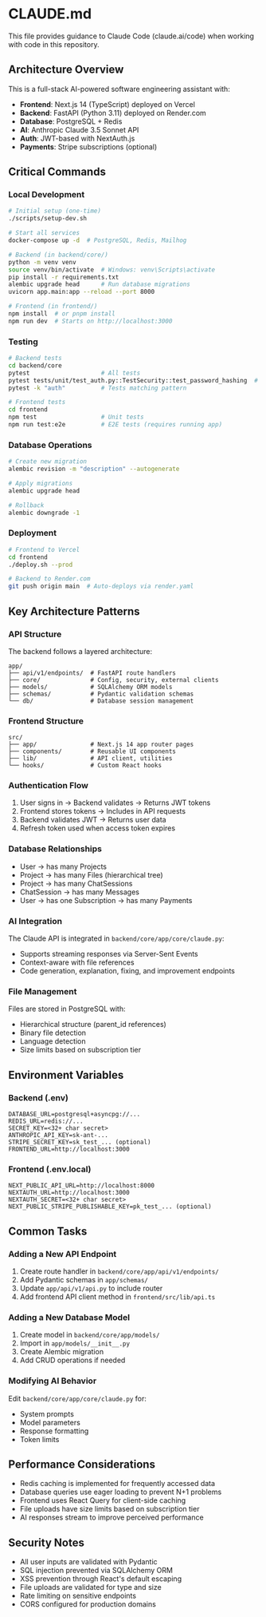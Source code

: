 # CLAUDE.md

This file provides guidance to Claude Code (claude.ai/code) when working with code in this repository.

## Architecture Overview

This is a full-stack AI-powered software engineering assistant with:
- **Frontend**: Next.js 14 (TypeScript) deployed on Vercel
- **Backend**: FastAPI (Python 3.11) deployed on Render.com
- **Database**: PostgreSQL + Redis
- **AI**: Anthropic Claude 3.5 Sonnet API
- **Auth**: JWT-based with NextAuth.js
- **Payments**: Stripe subscriptions (optional)

## Critical Commands

### Local Development
```bash
# Initial setup (one-time)
./scripts/setup-dev.sh

# Start all services
docker-compose up -d  # PostgreSQL, Redis, Mailhog

# Backend (in backend/core/)
python -m venv venv
source venv/bin/activate  # Windows: venv\Scripts\activate
pip install -r requirements.txt
alembic upgrade head      # Run database migrations
uvicorn app.main:app --reload --port 8000

# Frontend (in frontend/)
npm install  # or pnpm install
npm run dev  # Starts on http://localhost:3000
```

### Testing
```bash
# Backend tests
cd backend/core
pytest                    # All tests
pytest tests/unit/test_auth.py::TestSecurity::test_password_hashing  # Single test
pytest -k "auth"          # Tests matching pattern

# Frontend tests  
cd frontend
npm test                  # Unit tests
npm run test:e2e          # E2E tests (requires running app)
```

### Database Operations
```bash
# Create new migration
alembic revision -m "description" --autogenerate

# Apply migrations
alembic upgrade head

# Rollback
alembic downgrade -1
```

### Deployment
```bash
# Frontend to Vercel
cd frontend
./deploy.sh --prod

# Backend to Render.com
git push origin main  # Auto-deploys via render.yaml
```

## Key Architecture Patterns

### API Structure
The backend follows a layered architecture:
```
app/
├── api/v1/endpoints/  # FastAPI route handlers
├── core/              # Config, security, external clients
├── models/            # SQLAlchemy ORM models
├── schemas/           # Pydantic validation schemas
└── db/                # Database session management
```

### Frontend Structure
```
src/
├── app/               # Next.js 14 app router pages
├── components/        # Reusable UI components
├── lib/               # API client, utilities
└── hooks/             # Custom React hooks
```

### Authentication Flow
1. User signs in → Backend validates → Returns JWT tokens
2. Frontend stores tokens → Includes in API requests
3. Backend validates JWT → Returns user data
4. Refresh token used when access token expires

### Database Relationships
- User → has many Projects
- Project → has many Files (hierarchical tree)
- Project → has many ChatSessions
- ChatSession → has many Messages
- User → has one Subscription → has many Payments

### AI Integration
The Claude API is integrated in `backend/core/app/core/claude.py`:
- Supports streaming responses via Server-Sent Events
- Context-aware with file references
- Code generation, explanation, fixing, and improvement endpoints

### File Management
Files are stored in PostgreSQL with:
- Hierarchical structure (parent_id references)
- Binary file detection
- Language detection
- Size limits based on subscription tier

## Environment Variables

### Backend (.env)
```
DATABASE_URL=postgresql+asyncpg://...
REDIS_URL=redis://...
SECRET_KEY=<32+ char secret>
ANTHROPIC_API_KEY=sk-ant-...
STRIPE_SECRET_KEY=sk_test_... (optional)
FRONTEND_URL=http://localhost:3000
```

### Frontend (.env.local)
```
NEXT_PUBLIC_API_URL=http://localhost:8000
NEXTAUTH_URL=http://localhost:3000
NEXTAUTH_SECRET=<32+ char secret>
NEXT_PUBLIC_STRIPE_PUBLISHABLE_KEY=pk_test_... (optional)
```

## Common Tasks

### Adding a New API Endpoint
1. Create route handler in `backend/core/app/api/v1/endpoints/`
2. Add Pydantic schemas in `app/schemas/`
3. Update `app/api/v1/api.py` to include router
4. Add frontend API client method in `frontend/src/lib/api.ts`

### Adding a New Database Model
1. Create model in `backend/core/app/models/`
2. Import in `app/models/__init__.py`
3. Create Alembic migration
4. Add CRUD operations if needed

### Modifying AI Behavior
Edit `backend/core/app/core/claude.py` for:
- System prompts
- Model parameters
- Response formatting
- Token limits

## Performance Considerations

- Redis caching is implemented for frequently accessed data
- Database queries use eager loading to prevent N+1 problems
- Frontend uses React Query for client-side caching
- File uploads have size limits based on subscription tier
- AI responses stream to improve perceived performance

## Security Notes

- All user inputs are validated with Pydantic
- SQL injection prevented via SQLAlchemy ORM
- XSS prevention through React's default escaping
- File uploads are validated for type and size
- Rate limiting on sensitive endpoints
- CORS configured for production domains